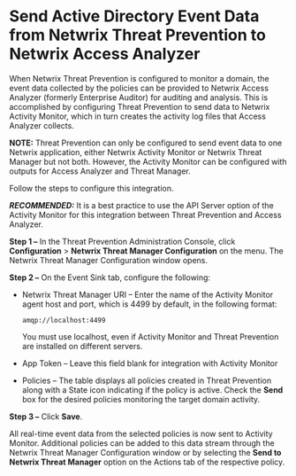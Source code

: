 # Send Active Directory Event Data from Netwrix Threat Prevention to Netwrix Access Analyzer

When Netwrix Threat Prevention is configured to monitor a domain, the event data collected by the
policies can be provided to Netwrix Access Analyzer (formerly Enterprise Auditor) for auditing and
analysis. This is accomplished by configuring Threat Prevention to send data to Netwrix Activity
Monitor, which in turn creates the activity log files that Access Analyzer collects.

**NOTE:** Threat Prevention can only be configured to send event data to one Netwrix application,
either Netwrix Activity Monitor or Netwrix Threat Manager but not both. However, the Activity
Monitor can be configured with outputs for Access Analyzer and Threat Manager.

Follow the steps to configure this integration.

**_RECOMMENDED:_** It is a best practice to use the API Server option of the Activity Monitor for
this integration between Threat Prevention and Access Analyzer.

**Step 1 –** In the Threat Prevention Administration Console, click **Configuration** > **Netwrix
Threat Manager Configuration** on the menu. The Netwrix Threat Manager Configuration window opens.

**Step 2 –** On the Event Sink tab, configure the following:

- Netwrix Threat Manager URI – Enter the name of the Activity Monitor agent host and port, which is
  4499 by default, in the following format:

  `amqp://localhost:4499`

  You must use localhost, even if Activity Monitor and Threat Prevention are installed on
  different servers.

- App Token – Leave this field blank for integration with Activity Monitor
- Policies – The table displays all policies created in Threat Prevention along with a State icon
  indicating if the policy is active. Check the **Send** box for the desired policies monitoring the
  target domain activity.

**Step 3 –** Click **Save**.

All real-time event data from the selected policies is now sent to Activity Monitor. Additional
policies can be added to this data stream through the Netwrix Threat Manager Configuration window or
by selecting the **Send to Netwrix Threat Manager** option on the Actions tab of the respective
policy.
